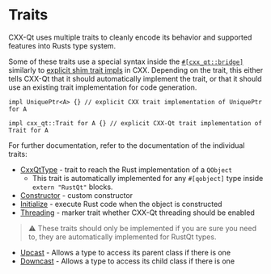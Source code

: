<!--
SPDX-FileCopyrightText: 2023 Klarälvdalens Datakonsult AB, a KDAB Group company <info@kdab.com>
SPDX-FileContributor: Andrew Hayzen <andrew.hayzen@kdab.com>

SPDX-License-Identifier: MIT OR Apache-2.0
-->

# Traits

CXX-Qt uses multiple traits to cleanly encode its behavior and supported features into Rusts type system.

Some of these traits use a special syntax inside the [`#[cxx_qt::bridge]`](../bridge/index.md)
similarly to [explicit shim trait impls](https://cxx.rs/extern-c++.html#explicit-shim-trait-impls) in CXX.
Depending on the trait, this either tells CXX-Qt that it should automatically implement the trait, or that it should use an existing trait implementation for code generation.

```rust,ignore
impl UniquePtr<A> {} // explicit CXX trait implementation of UniquePtr for A

impl cxx_qt::Trait for A {} // explicit CXX-Qt trait implementation of Trait for A
```

For further documentation, refer to the documentation of the individual traits:

- [CxxQtType](https://docs.rs/cxx-qt/latest/cxx_qt/trait.CxxQtType.html) - trait to reach the Rust implementation of a `QObject`
  - This trait is automatically implemented for any `#[qobject]` type inside `extern "RustQt"` blocks.
- [Constructor](https://docs.rs/cxx-qt/latest/cxx_qt/trait.Constructor.html) - custom constructor
- [Initialize](https://docs.rs/cxx-qt/latest/cxx_qt/trait.Initialize.html) - execute Rust code when the object is constructed
- [Threading](https://docs.rs/cxx-qt/latest/cxx_qt/trait.Threading.html) - marker trait whether CXX-Qt threading should be enabled

> ⚠️ These traits should only be implemented if you are sure you need to, they are automatically implemented for RustQt types.

- [Upcast](https://docs.rs/cxx-qt/latest/cxx_qt/trait.Upcast.html) - Allows a type to access its parent class if there is one
- [Downcast](https://docs.rs/cxx-qt/latest/cxx_qt/trait.Downcast.html) - Allows a type to access its child class if there is one
